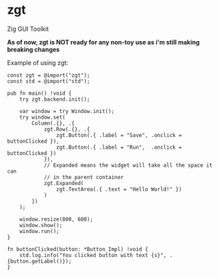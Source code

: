 # zgt

Zig GUI Toolkit

**As of now, zgt is NOT ready for any non-toy use as i'm still making breaking changes**

Example of using zgt:

```zig
const zgt = @import("zgt");
const std = @import("std");

pub fn main() !void {
    try zgt.backend.init();
    
    var window = try Window.init();
    try window.set(
        Column(.{}, .{
            zgt.Row(.{}, .{
                zgt.Button(.{ .label = "Save", .onclick = buttonClicked }),
                zgt.Button(.{ .label = "Run",  .onclick = buttonClicked })
            }),
            // Expanded means the widget will take all the space it can
            // in the parent container
            zgt.Expanded(
                zgt.TextArea(.{ .text = "Hello World!" })
            )
        })
    );

    window.resize(800, 600);
    window.show();
    window.run();
}

fn buttonClicked(button: *Button_Impl) !void {
    std.log.info("You clicked button with text {s}", .{button.getLabel()});
}
```
